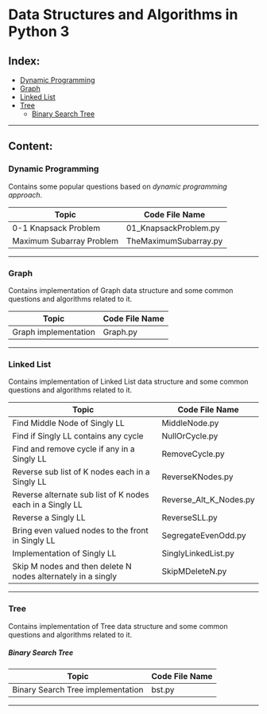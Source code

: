 # Data Structures and Algorithms in Python 3

## Index:

* [Dynamic Programming](#dynamic-programming)
* [Graph](#graph)
* [Linked List](#linked-list)
* [Tree](#tree)
    * [Binary Search Tree](#binary-search-tree)

------------------------------------------------------------------------------
## Content:

### Dynamic Programming

Contains some popular questions based on *dynamic programming approach*. 

| 			Topic					|	Code File Name |
|-----------------------------------|------------------|
|	0-1 Knapsack Problem			| 01_KnapsackProblem.py|
|	Maximum Subarray Problem		|TheMaximumSubarray.py|

------------------------------------------------------------------------------
### Graph

Contains implementation of Graph data structure and some common questions and algorithms related to it.

| 			Topic					|	Code File Name |
|-----------------------------------|------------------|
|	Graph implementation			| Graph.py|


------------------------------------------------------------------------------
### Linked List

Contains implementation of Linked List data structure and some common questions and algorithms related to it.

| 			Topic					|	Code File Name |
|-----------------------------------|------------------|
|	Find Middle Node of Singly LL			| MiddleNode.py|
|	Find if Singly LL contains any cycle			| NullOrCycle.py|
|	Find and remove cycle if any in a Singly LL			| RemoveCycle.py|
|	Reverse sub list of K nodes each in a Singly LL  | ReverseKNodes.py|
|	Reverse alternate sub list of K nodes each in a Singly LL			| Reverse\_Alt\_K_Nodes.py|
|	Reverse a Singly LL			| ReverseSLL.py|
|	Bring even valued nodes to the front in Singly LL			| SegregateEvenOdd.py|
|	Implementation of Singly LL			| SinglyLinkedList.py|
|Skip M nodes and then delete N nodes alternately in a singly  |SkipMDeleteN.py|

------------------------------------------------------------------------------
### Tree

Contains implementation of Tree data structure and some common questions and algorithms related to it.

##### Binary Search Tree

| 			Topic					|	Code File Name |
|-----------------------------------|------------------|
|	Binary Search Tree implementation			| bst.py|


------------------------------------------------------------------------------